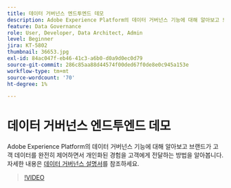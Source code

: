 ```yaml
---
title: 데이터 거버넌스 엔드투엔드 데모
description: Adobe Experience Platform의 데이터 거버넌스 기능에 대해 알아보고 브랜드가 고객 데이터를 완전히 제어하면서 개인화된 경험을 고객에게 전달하는 방법을 알아봅니다.
feature: Data Governance
role: User, Developer, Data Architect, Admin
level: Beginner
jira: KT-5802
thumbnail: 36653.jpg
exl-id: 84ac047f-eb46-41c3-a6b0-d0a9d0ec0d79
source-git-commit: 286c85aa88d44574f00ded67f0de8e0c945a153e
workflow-type: tm+mt
source-wordcount: '70'
ht-degree: 1%

---
```


# 데이터 거버넌스 엔드투엔드 데모

Adobe Experience Platform의 데이터 거버넌스 기능에 대해 알아보고 브랜드가 고객 데이터를 완전히 제어하면서 개인화된 경험을 고객에게 전달하는 방법을 알아봅니다. 자세한 내용은 [데이터 거버넌스 설명서](https://experienceleague.adobe.com/docs/experience-platform/data-governance/home.html?lang=ko)를 참조하세요.

>[!VIDEO](https://video.tv.adobe.com/v/36653?learn=on&enablevpops)
